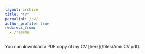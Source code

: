 ```yaml
---
layout: archive
title: "CV"
permalink: /cv/
author_profile: true
redirect_from:
  - /resume
---
```



You can download a PDF copy of my CV [here](/files/Amir CV.pdf).  
